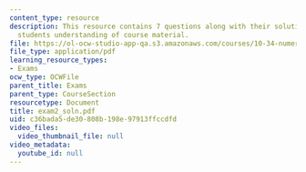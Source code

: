 ```yaml
---
content_type: resource
description: This resource contains 7 questions along with their solution to test
  students understanding of course material.
file: https://ol-ocw-studio-app-qa.s3.amazonaws.com/courses/10-34-numerical-methods-applied-to-chemical-engineering-fall-2005/c36bada5de30808b198e97913ffccdfd_exam2_soln.pdf
file_type: application/pdf
learning_resource_types:
- Exams
ocw_type: OCWFile
parent_title: Exams
parent_type: CourseSection
resourcetype: Document
title: exam2_soln.pdf
uid: c36bada5-de30-808b-198e-97913ffccdfd
video_files:
  video_thumbnail_file: null
video_metadata:
  youtube_id: null
---
```

